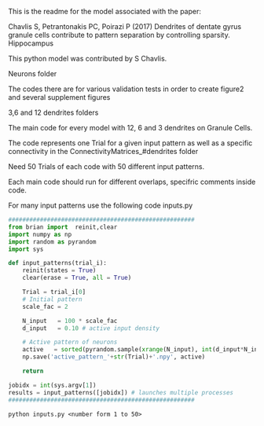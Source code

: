 This is the readme for the model associated with the paper:

Chavlis S, Petrantonakis PC, Poirazi P (2017) Dendrites of dentate
gyrus granule cells contribute to pattern separation by controlling
sparsity. Hippocampus

This python model was contributed by S Chavlis.

Neurons folder

The codes there are for various validation tests in order to create figure2 and several supplement figures

3,6 and 12 dendrites folders

The main code for every model with 12, 6 and 3 dendrites on Granule Cells.

The code represents one Trial for a given input pattern as well as a specific connectivity in the ConnectivityMatrices_#dendrites folder

Need 50 Trials of each code with 50 different input patterns. 

Each main code should run for different overlaps, specifric comments inside code.


For many input patterns use the following code inputs.py

```python
#####################################################
from brian import  reinit,clear
import numpy as np
import random as pyrandom
import sys

def input_patterns(trial_i):
    reinit(states = True)
    clear(erase = True, all = True)

    Trial = trial_i[0]
    # Initial pattern
    scale_fac = 2

    N_input   = 100 * scale_fac
    d_input   = 0.10 # active input density

    # Active pattern of neurons
    active   = sorted(pyrandom.sample(xrange(N_input), int(d_input*N_input)))
    np.save('active_pattern_'+str(Trial)+'.npy', active)

    return

jobidx = int(sys.argv[1])
results = input_patterns([jobidx]) # launches multiple processes
#####################################################
```

```
python inputs.py <number form 1 to 50>
```
